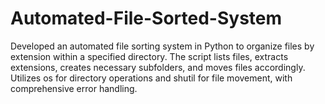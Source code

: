 # Automated-File-Sorted-System
Developed an automated file sorting system in Python to organize files by extension within a specified directory. The script lists files, extracts extensions, creates necessary subfolders, and moves files accordingly. Utilizes os for directory operations and shutil for file movement, with comprehensive error handling.
